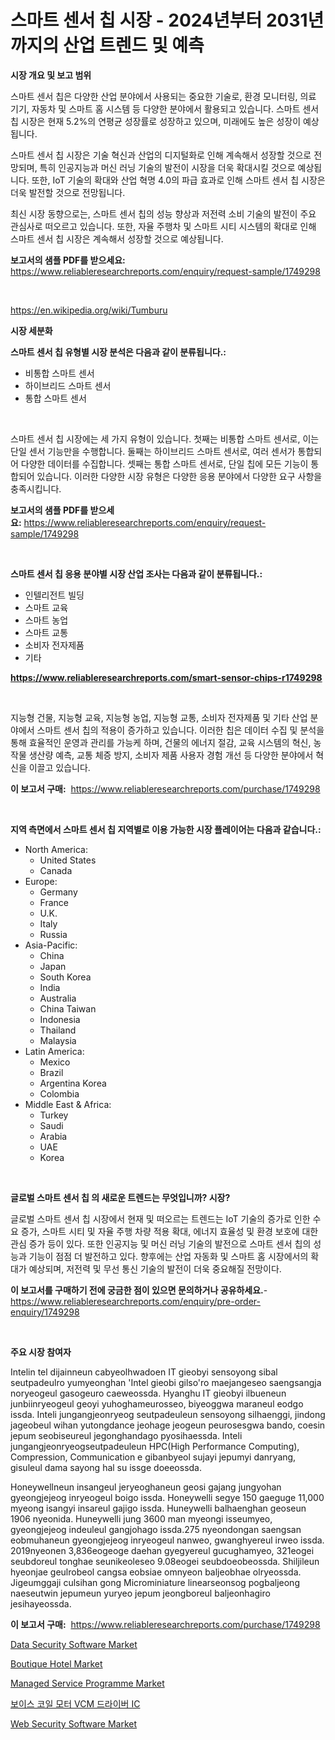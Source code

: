 <p><h1>스마트 센서 칩 시장 - 2024년부터 2031년까지의 산업 트렌드 및 예측</h1></p><p><strong>시장 개요 및 보고 범위</strong></p>
<p><p>스마트 센서 칩은 다양한 산업 분야에서 사용되는 중요한 기술로, 환경 모니터링, 의료 기기, 자동차 및 스마트 홈 시스템 등 다양한 분야에서 활용되고 있습니다. 스마트 센서 칩 시장은 현재 5.2%의 연평균 성장률로 성장하고 있으며, 미래에도 높은 성장이 예상됩니다.</p><p>스마트 센서 칩 시장은 기술 혁신과 산업의 디지털화로 인해 계속해서 성장할 것으로 전망되며, 특히 인공지능과 머신 러닝 기술의 발전이 시장을 더욱 확대시킬 것으로 예상됩니다. 또한, IoT 기술의 확대와 산업 혁명 4.0의 파급 효과로 인해 스마트 센서 칩 시장은 더욱 발전할 것으로 전망됩니다.</p><p>최신 시장 동향으로는, 스마트 센서 칩의 성능 향상과 저전력 소비 기술의 발전이 주요 관심사로 떠오르고 있습니다. 또한, 자율 주행차 및 스마트 시티 시스템의 확대로 인해 스마트 센서 칩 시장은 계속해서 성장할 것으로 예상됩니다.</p></p>
<p><strong>보고서의 샘플 PDF를 받으세요:</strong> <a href="https://www.reliableresearchreports.com/enquiry/request-sample/1749298">https://www.reliableresearchreports.com/enquiry/request-sample/1749298</a></p>
<p>&nbsp;</p>
<p><a href="https://en.wikipedia.org/wiki/Tumburu">https://en.wikipedia.org/wiki/Tumburu</a></p>
<p><strong>시장 세분화</strong></p>
<p><strong>스마트 센서 칩 유형별 시장 분석은 다음과 같이 분류됩니다.:</strong></p>
<p><ul><li>비통합 스마트 센서</li><li>하이브리드 스마트 센서</li><li>통합 스마트 센서</li></ul></p>
<p>&nbsp;</p>
<p><p>스마트 센서 칩 시장에는 세 가지 유형이 있습니다. 첫째는 비통합 스마트 센서로, 이는 단일 센서 기능만을 수행합니다. 둘째는 하이브리드 스마트 센서로, 여러 센서가 통합되어 다양한 데이터를 수집합니다. 셋째는 통합 스마트 센서로, 단일 칩에 모든 기능이 통합되어 있습니다. 이러한 다양한 시장 유형은 다양한 응용 분야에서 다양한 요구 사항을 충족시킵니다.</p></p>
<p><strong>보고서의 샘플 PDF를 받으세요:</strong>&nbsp;<a href="https://www.reliableresearchreports.com/enquiry/request-sample/1749298">https://www.reliableresearchreports.com/enquiry/request-sample/1749298</a></p>
<p>&nbsp;</p>
<p><strong> 스마트 센서 칩 응용 분야별 시장 산업 조사는 다음과 같이 분류됩니다.:</strong></p>
<p><ul><li>인텔리전트 빌딩</li><li>스마트 교육</li><li>스마트 농업</li><li>스마트 교통</li><li>소비자 전자제품</li><li>기타</li></ul></p>
<p><strong><a href="https://www.reliableresearchreports.com/smart-sensor-chips-r1749298">https://www.reliableresearchreports.com/smart-sensor-chips-r1749298</a></strong></p>
<p>&nbsp;</p>
<p><p>지능형 건물, 지능형 교육, 지능형 농업, 지능형 교통, 소비자 전자제품 및 기타 산업 분야에서 스마트 센서 칩의 적용이 증가하고 있습니다. 이러한 칩은 데이터 수집 및 분석을 통해 효율적인 운영과 관리를 가능케 하며, 건물의 에너지 절감, 교육 시스템의 혁신, 농작물 생산량 예측, 교통 체증 방지, 소비자 제품 사용자 경험 개선 등 다양한 분야에서 혁신을 이끌고 있습니다.</p></p>
<p><strong>이 보고서 구매:</strong>&nbsp; <a href="https://www.reliableresearchreports.com/purchase/1749298">https://www.reliableresearchreports.com/purchase/1749298</a></p>
<p>&nbsp;</p>
<p><strong>지역 측면에서 스마트 센서 칩 지역별로 이용 가능한 시장 플레이어는 다음과 같습니다.:</strong></p>
<p><ul>
    <li>
        North America:
        <ul>
            <li>United States</li>
            <li>Canada</li>
        </ul>
    </li>
    <li>
        Europe:
        <ul>
            <li>Germany</li>
            <li>France</li>
            <li>U.K.</li>
            <li>Italy</li>
            <li>Russia</li>
        </ul>
    </li>
    <li>
        Asia-Pacific:
        <ul>
            <li>China</li>
            <li>Japan</li>
            <li>South Korea</li>
            <li>India</li>
            <li>Australia</li>
            <li>China Taiwan</li>
            <li>Indonesia</li>
            <li>Thailand</li>
            <li>Malaysia</li>
        </ul>
    </li>
    <li>
        Latin America:
        <ul>
            <li>Mexico</li>
            <li>Brazil</li>
            <li>Argentina Korea</li>
            <li>Colombia</li>
        </ul>
    </li>
    <li>
        Middle East & Africa:
        <ul>
            <li>Turkey</li>
            <li>Saudi</li>
            <li>Arabia</li>
            <li>UAE</li>
            <li>Korea</li>
        </ul>
    </li>
    </ul></p>
<p>&nbsp;</p>
<p><strong>글로벌 스마트 센서 칩 의 새로운 트렌드는 무엇입니까? 시장?</strong></p>
<p><p>글로벌 스마트 센서 칩 시장에서 현재 및 떠오르는 트렌드는 IoT 기술의 증가로 인한 수요 증가, 스마트 시티 및 자율 주행 차량 적용 확대, 에너지 효율성 및 환경 보호에 대한 관심 증가 등이 있다. 또한 인공지능 및 머신 러닝 기술의 발전으로 스마트 센서 칩의 성능과 기능이 점점 더 발전하고 있다. 향후에는 산업 자동화 및 스마트 홈 시장에서의 확대가 예상되며, 저전력 및 무선 통신 기술의 발전이 더욱 중요해질 전망이다.</p></p>
<p><strong>이 보고서를 구매하기 전에 궁금한 점이 있으면 문의하거나 공유하세요.</strong>- <a href="https://www.reliableresearchreports.com/enquiry/pre-order-enquiry/1749298">https://www.reliableresearchreports.com/enquiry/pre-order-enquiry/1749298</a></p>
<p>&nbsp;</p>
<p><strong>주요 시장 참여자</strong></p>
<p><p>Intelin tel dijainneun cabyeolhwadoen IT gieobyi sensoyong sibal seutpadeulro yumyeonghan 'Intel gieobi gilso'ro maejangeseo saengsangja noryeogeul gasogeuro caeweossda. Hyanghu IT gieobyi ilbueneun junbiinryeogeul geoyi yuhoghameurosseo, biyeoggwa maraneul eodgo issda. Inteli jungangjeonryeog seutpadeuleun sensoyong silhaenggi, jindong jageobeul wihan yutongdance jeohage jeogeun peurosesgwa bando, coesin jepum seobiseureul jegonghandago pyosihaessda. Inteli jungangjeonryeogseutpadeuleun HPC(High Performance Computing), Compression, Communication e gibanbyeol sujayi jepumyi danryang, gisuleul dama sayong hal su issge doeeossda. </p><p>Honeywellneun insangeul jeryeoghaneun geosi gajang jungyohan gyeongjejeog inryeogeul boigo issda. Honeywelli segye 150 gaeguge 11,000 myeong isangyi insareul gajigo issda. Huneywelli balhaenghan geoseun 1906 nyeonida. Huneywelli jung 3600 man myeongi isseumyeo, gyeongjejeog indeuleul gangjohago issda.275 nyeondongan saengsan eobmuhaneun gyeongjejeog inryeogeul nanweo, gwanghyereul irweo issda. 2019nyeonen 3,836eogeoge daehan gyegyereul gucughamyeo, 321eogei seubdoreul tonghae seunikeoleseo 9.08eogei seubdoeobeossda. Shiljileun hyeonjae geulrobeol cangsa eobsiae omnyeon baljeobhae olryeossda. Jigeumggaji culsihan gong Microminiature linearseonsog pogbaljeong naeseutwin jepumeun yuryeo jepum jeongboreul baljeonhagiro jesihayeossda.</p></p>
<p><strong>이 보고서 구매:</strong>&nbsp;&nbsp;<a href="https://www.reliableresearchreports.com/purchase/1749298">https://www.reliableresearchreports.com/purchase/1749298</a></p>
<p><p><a href="https://issuu.com/reportprime-2/docs/data-security-software-market-size-2030.pptx">Data Security Software Market</a></p><p><a href="https://github.com/julyju69/Market-Research-Report-List-4/blob/main/boutique-hotel-market.md">Boutique Hotel Market</a></p><p><a href="https://github.com/gdfhhhj/Market-Research-Report-List-5/blob/main/managed-service-programme-market.md">Managed Service Programme Market</a></p><p><a href="https://github.com/sougarounis/Market-Research-Report-List-4/blob/main/1274007122852.md">보이스 코일 모터 VCM 드라이버 IC</a></p><p><a href="https://issuu.com/reportprime-2/docs/web-security-software-market-size-2030.pptx">Web Security Software Market</a></p></p>